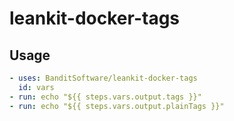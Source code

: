 # leankit-docker-tags

## Usage

```yaml
- uses: BanditSoftware/leankit-docker-tags
  id: vars
- run: echo "${{ steps.vars.output.tags }}"
- run: echo "${{ steps.vars.output.plainTags }}"
```
